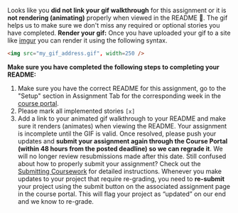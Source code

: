 Looks like you **did not link your gif walkthrough** for this assignment or it is **not rendering (animating)** properly when viewed in the README :grimacing:. The gif helps us to make sure we don't miss any required or optional stories you have completed.
**Render your gif:**
Once you have uploaded your gif to a site like [imgur](http://imgur.com/) you can render it using the following syntax.
```markdown
<img src="my_gif_address.gif", width=250 />
```
**Make sure you have completed the following steps to completing your README:**
1. Make sure you have the correct README for this assignment, go to the "Setup" section in Assignment Tab for the corresponding week in the [course portal](https://courses.codepath.org).
2. Please mark all implemented stories `[x]`
3. Add a link to your animated gif walkthrough to your README and make sure it renders (animates) when viewing the README.
Your assignment is incomplete until the GIF is valid. Once resolved, please push your updates and **submit your assignment again through the Course Portal (within 48 hours from the posted deadline) so we can regrade it**. We will no longer review resubmissions made after this date.
Still confused about how to properly submit your assignment? Check out the [Submitting Coursework](https://courses.codepath.org/snippets/ios_university/submitting_coursework.md) for detailed instructions.
Whenever you make updates to your project that require re-grading, you need to **re-submit** your project using the submit button on the associated assignment page in the course portal. This will flag your project as “updated” on our end and we know to re-grade.

